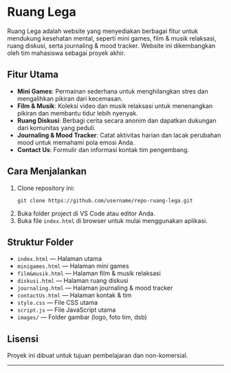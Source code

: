 # Ruang Lega

Ruang Lega adalah website yang menyediakan berbagai fitur untuk mendukung kesehatan mental, seperti mini games, film & musik relaksasi, ruang diskusi, serta journaling & mood tracker. Website ini dikembangkan oleh tim mahasiswa sebagai proyek akhir.

## Fitur Utama

- **Mini Games**: Permainan sederhana untuk menghilangkan stres dan mengalihkan pikiran dari kecemasan.
- **Film & Musik**: Koleksi video dan musik relaksasi untuk menenangkan pikiran dan membantu tidur lebih nyenyak.
- **Ruang Diskusi**: Berbagi cerita secara anonim dan dapatkan dukungan dari komunitas yang peduli.
- **Journaling & Mood Tracker**: Catat aktivitas harian dan lacak perubahan mood untuk memahami pola emosi Anda.
- **Contact Us**: Formulir dan informasi kontak tim pengembang.

## Cara Menjalankan

1. Clone repository ini:
   ```
   git clone https://github.com/username/repo-ruang-lega.git
   ```
2. Buka folder project di VS Code atau editor Anda.
3. Buka file `index.html` di browser untuk mulai menggunakan aplikasi.

## Struktur Folder

- `index.html` — Halaman utama
- `minigames.html` — Halaman mini games
- `film&musik.html` — Halaman film & musik relaksasi
- `diskusi.html` — Halaman ruang diskusi
- `journaling.html` — Halaman journaling & mood tracker
- `contactUs.html` — Halaman kontak & tim
- `style.css` — File CSS utama
- `script.js` — File JavaScript utama
- `images/` — Folder gambar (logo, foto tim, dsb)

## Lisensi

Proyek ini dibuat untuk tujuan pembelajaran dan non-komersial.

---
